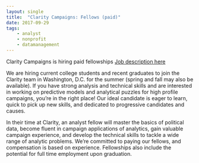 ```yaml
---
layout: single
title:  "Clarity Campaigns: Fellows (paid)"
date: 2017-09-29
tags: 
    - analyst
    - nonprofit
    - datamanagement
---
```

Clarity Campaigns is hiring paid fellowships
[Job description here](http://www.claritycampaigns.com/careers/#careers/fellowships)
	
We are hiring current college students and recent graduates to join the Clarity team in Washington, D.C. for the summer (spring and fall may also be available). If you have strong analysis and technical skills and are interested in working on predictive models and analytical puzzles for high profile campaigns, you’re in the right place! Our ideal candidate is eager to learn, quick to pick up new skills, and dedicated to progressive candidates and causes.

In their time at Clarity, an analyst fellow will master the basics of political data, become fluent in campaign applications of analytics, gain valuable campaign experience, and develop the technical skills to tackle a wide range of analytic problems. We’re committed to paying our fellows, and compensation is based on experience. Fellowships also include the potential for full time employment upon graduation.
